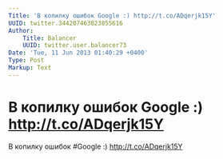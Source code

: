 ```yaml
---
Title: 'В копилку ошибок Google :) http://t.co/ADqerjk15Y'
UUID: twitter.344207463823855616
Author:
    Title: Balancer
    UUID: twitter.user.balancer73
Date: 'Tue, 11 Jun 2013 01:40:29 +0400'
Type: Post
Markup: Text
---
```


# В копилку ошибок Google :) http://t.co/ADqerjk15Y

В копилку ошибок #Google :) http://t.co/ADqerjk15Y